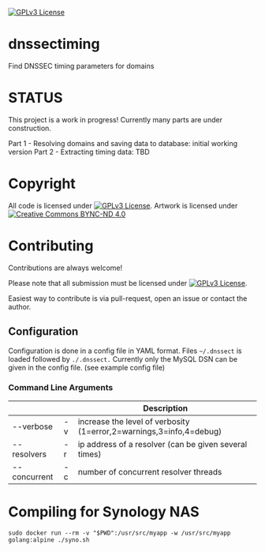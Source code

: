 [![GPLv3 License](https://img.shields.io/badge/License-GPL%20v3-yellow.svg)](https://www.gnu.org/licenses/gpl-3.0.en.html)

# dnssectiming

Find DNSSEC timing parameters for domains

# STATUS

This project is a work in progress!
Currently many parts are under construction.

Part 1 - Resolving domains and saving data to database: initial working version 
Part 2 - Extracting timing data: TBD

# Copyright

All code is licensed under [![GPLv3 License](https://img.shields.io/badge/License-GPL%20v3-yellow.svg)](https://www.gnu.org/licenses/gpl-3.0.en.html).
Artwork is licensed under [![Creative Commons BYNC-ND 4.0](https://i.creativecommons.org/l/by-nc-nd/4.0/80x15.png)](http://creativecommons.org/licenses/by-nc-nd/4.0/)


# Contributing

Contributions are always welcome!

Please note that all submission must be licensed under [![GPLv3 License](https://img.shields.io/badge/License-GPL%20v3-yellow.svg)](https://www.gnu.org/licenses/gpl-3.0.en.html).

Easiest way to contribute is via pull-request, open an issue or contact the author.

## Configuration

Configuration is done in a config file in YAML format.
Files `~/.dnssect` is loaded followed by `./.dnssect.`
Currently only the MySQL DSN can be given in the config file. (see example config file)

### Command Line Arguments

|            |    | Description |
|------------|----|----------------------------------------------------------------------------|
|--verbose   | -v | increase the level of verbosity (1=error,2=warnings,3=info,4=debug)
|--resolvers | -r | ip address of a resolver (can be given several times)
|--concurrent| -c | number of concurrent resolver threads

# Compiling for Synology NAS

```
sudo docker run --rm -v "$PWD":/usr/src/myapp -w /usr/src/myapp golang:alpine ./syno.sh
```
